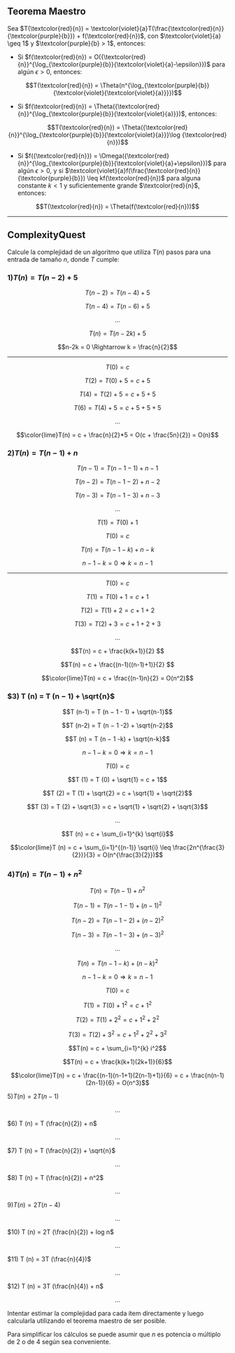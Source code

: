 Teorema Maestro
---
Sea $T(\textcolor{red}{n}) = \textcolor{violet}{a}T(\frac{\textcolor{red}{n}}{\textcolor{purple}{b}}) + f(\textcolor{red}{n})$, con $\textcolor{violet}{a} \geq 1$ y $\textcolor{purple}{b} > 1$, entonces:

* Si $f(\textcolor{red}{n}) = O({\textcolor{red}{n}}^{\log_{\textcolor{purple}{b}}{\textcolor{violet}{a}-\epsilon}})$ para algún $\epsilon > 0$, entonces:
```math
T(\textcolor{red}{n}) = \Theta(n^{\log_{\textcolor{purple}{b}}{\textcolor{violet}{\textcolor{violet}{a}}}})
```
* Si $f(\textcolor{red}{n}) = \Theta({\textcolor{red}{n}}^{\log_{\textcolor{purple}{b}}{\textcolor{violet}{a}}})$, entonces:
```math 
T(\textcolor{red}{n}) = \Theta({\textcolor{red}{n}}^{\log_{\textcolor{purple}{b}}{\textcolor{violet}{a}}}\log {\textcolor{red}{n}})
```
* Si $f({\textcolor{red}{n}}) = \Omega({\textcolor{red}{n}}^{\log_{\textcolor{purple}{b}}{\textcolor{violet}{a}+\epsilon}})$ para algún $\epsilon > 0$, y si $\textcolor{violet}{a}f(\frac{\textcolor{red}{n}}{\textcolor{purple}{b}}) \leq kf(\textcolor{red}{n})$ para alguna constante $k < 1$ y suficientemente grande $\textcolor{red}{n}$, entonces: 
```math
T(\textcolor{red}{n}) = \Theta(f(\textcolor{red}{n}))
```
---

ComplexityQuest
---
Calcule la complejidad de un algoritmo que utiliza $T(n)$ pasos para una entrada de tamaño $n$, donde $T$ cumple:

### $1) T (n) = T (n − 2) + 5$

```math
T(n-2) = T(n-4) + 5 
```
```math
T(n-4) = T(n-6) + 5
```
```math
\dots 
```
```math
T(n) = T(n - 2k) + 5
```
```math
n-2k = 0 \Rightarrow k = \frac{n}{2}
```
---
```math
T(0) = c
```
```math
T(2) = T(0) + 5 = c + 5
```
```math
T(4) = T(2) + 5 = c + 5 + 5 
```
```math
T(6) = T(4) + 5 = c + 5 + 5 + 5 
```
```math
\dots
```
```math
\color{lime}T(n) = c + \frac{n}{2}*5 = O(c + \frac{5n}{2}) = O(n)
```

### $2) T (n) = T (n − 1) + n$

```math
T (n-1) = T (n − 1 - 1) + n - 1
```
```math
T (n-2) = T (n − 1-2) + n - 2
```
```math
T (n-3) = T (n − 1-3) + n - 3
```
```math
\dots
```
```math
T (1) = T (0) + 1
```
```math
T (0) = c
```
```math
T (n) = T (n - 1 - k) + n - k
``` 
```math
n - 1 - k = 0 \Rightarrow k = n - 1
```
---
```math
T(0) = c
```
```math
T(1) = T(0) + 1 = c + 1
```
```math
T(2) = T(1) + 2 = c + 1 + 2
```
```math
T(3) = T(2) + 3 = c + 1 + 2 + 3
```
```math
\dots
```
```math
T(n) = c + \frac{k(k+1)}{2} 
```
```math
T(n) = c + \frac{(n-1)((n-1)+1)}{2} 
```
```math
\color{lime}T(n) = c + \frac{(n-1)n}{2} = O(n^2)
```
### $3) T (n) = T (n − 1) + \sqrt{n}$

```math
T (n-1) = T (n − 1 - 1) + \sqrt{n-1}
```
```math
T (n-2) = T (n − 1 -2) + \sqrt{n-2}
```
```math
T (n) = T (n − 1 -k) + \sqrt{n-k}
```
```math
n − 1 -k = 0 \Rightarrow k = n - 1
```
```math
T (0) = c
```
```math
T (1) = T (0) + \sqrt{1} = c + 1
```
```math
T (2) = T (1) + \sqrt{2} = c + \sqrt{1} + \sqrt{2}
```
```math
T (3) = T (2) + \sqrt{3} = c + \sqrt{1} + \sqrt{2} + \sqrt{3}
```
```math
\dots
```
```math
T (n) = c + \sum_{i=1}^{k} \sqrt{i}
```
```math
\color{lime}T (n) = c + \sum_{i=1}^{(n-1)} \sqrt{i} \leq \frac{2n^{\frac{3}{2}}}{3} = O(n^{\frac{3}{2}})
```

### $4) T (n) = T (n − 1) + n^2$
```math
T (n) = T (n − 1) + n^2
```
```math
T (n-1) = T (n − 1 -1) + (n-1)^2
```
```math
T (n-2) = T (n − 1 -2) + (n-2)^2
```
```math
T (n-3) = T (n − 1 -3) + (n-3)^2
```
```math
\dots
```
```math
T(n) = T(n - 1 - k) + (n - k)^2
```
```math
n - 1 - k = 0 \Rightarrow k = n - 1
```
```math
T(0) = c
```
```math
T(1) = T(0) + 1^2 = c + 1^2
```
```math
T(2) = T(1) + 2^2 = c + 1^2 + 2^2
```
```math
T(3) = T(2) + 3^2 = c + 1^2 + 2^2 + 3^2
```

```math
T(n) = c + \sum_{i=1}^{k} i^2
```
```math
T(n) = c + \frac{k(k+1)(2k+1)}{6}
```
```math
\color{lime}T(n) = c + \frac{(n-1)(n-1+1)(2(n-1)+1)}{6} = c + \frac{n(n-1)(2n-1)}{6} = O(n^3)
```

$5) T (n) = 2T (n − 1)$

```math
\dots
```

$6) T (n) = T (\frac{n}{2}) + n$

```math
\dots
```

$7) T (n) = T (\frac{n}{2}) + \sqrt{n}$

```math
\dots
```

$8) T (n) = T (\frac{n}{2}) + n^2$

```math
\dots
```

$9) T (n) = 2T (n − 4)$

```math
\dots
```

$10) T (n) = 2T (\frac{n}{2}) + log n$

```math
\dots
```

$11) T (n) = 3T (\frac{n}{4})$

```math
\dots
```

$12) T (n) = 3T (\frac{n}{4}) + n$

```math
\dots
```

Intentar estimar la complejidad para cada ítem directamente y luego calcularla utilizando el teorema maestro de ser posible. 

Para simplificar los cálculos se puede asumir que $n$ es potencia o múltiplo de $2$ o de $4$ según sea conveniente.

